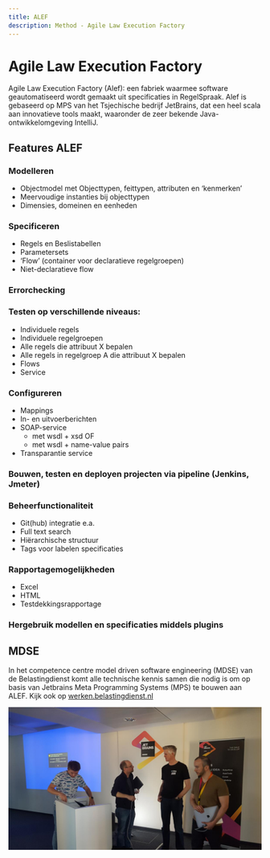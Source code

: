 ```yaml
---
title: ALEF
description: Method - Agile Law Execution Factory
---
```


# Agile Law Execution Factory 

Agile Law Execution Factory (Alef): een fabriek waarmee software geautomatiseerd wordt gemaakt uit specificaties in RegelSpraak. Alef is gebaseerd op MPS van het Tsjechische bedrijf JetBrains, dat een heel scala aan innovatieve tools maakt, waaronder de zeer bekende Java-ontwikkelomgeving IntelliJ. 

## Features ALEF

### Modelleren
- Objectmodel met Objecttypen, feittypen, attributen en ‘kenmerken’
- Meervoudige instanties bij objecttypen
- Dimensies, domeinen en eenheden

### Specificeren
- Regels en Beslistabellen
- Parametersets
- ‘Flow’ (container voor declaratieve regelgroepen)
- Niet-declaratieve flow

### Errorchecking

### Testen op verschillende niveaus:
- Individuele regels
- Individuele regelgroepen
- Alle regels die attribuut X bepalen
- Alle regels in regelgroep A die attribuut X bepalen
- Flows
- Service

### Configureren
- Mappings
- In- en uitvoerberichten
- SOAP-service
  - met wsdl + xsd OF
  - met wsdl + name-value pairs
- Transparantie service 

### Bouwen, testen en deployen projecten via pipeline (Jenkins, Jmeter)

### Beheerfunctionaliteit
- Git(hub) integratie e.a.
- Full text search
- Hiërarchische structuur
- Tags voor labelen specificaties

### Rapportagemogelijkheden
- Excel
- HTML
- Testdekkingsrapportage

### Hergebruik modellen en specificaties middels plugins

## MDSE

In het competence centre model driven software engineering (MDSE) van de Belastingdienst komt alle technische kennis samen die nodig is om op basis van Jetbrains Meta Programming Systems (MPS) te bouwen aan ALEF. Kijk ook op <a href="https://werken.belastingdienst.nl" target="_blank">werken.belastingdienst.nl</a>

![imageGert](../../static/img/gert-voorafgaand-aan-zijn-presentat-ie-in-gesprek-met-markus-volter.jpg)
